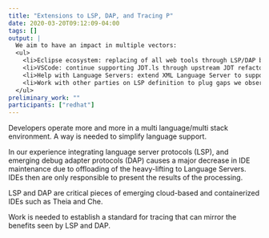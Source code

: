 ```yaml
---
title: "Extensions to LSP, DAP, and Tracing P"
date: 2020-03-20T09:12:09-04:00
tags: []
output: | 
  We aim to have an impact in multiple vectors:
  <ul>
    <li>Eclipse ecosystem: replacing of all web tools through LSP/DAP based web tools
    <li>VSCode: continue supporting JDT.ls through upstream JDT refactorings
    <li>Help with Language Servers: extend XML Language Server to support Maven
    <li>Work with other parties on LSP definition to plug gaps we observe while integrating
  </ul>
preliminary_work: ""
participants: ["redhat"]
---
```

Developers operate more and more in a multi language/multi stack environment. A way is needed to simplify language support.

In our experience integrating language server protocols (LSP), and emerging debug adapter protocols (DAP) causes a major decrease in IDE maintenance due to offloading of the heavy-lifting to Language Servers. IDEs then are only responsible to present the results of the processing.

LSP and DAP are critical pieces of emerging cloud-based and containerized IDEs such as Theia and Che.

Work is needed to establish a standard for tracing that can mirror the benefits seen by LSP and DAP.
